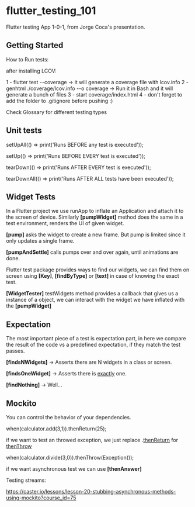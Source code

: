 # flutter_testing_101

Flutter testing App 1-0-1, from Jorge Coca's presentation.

## Getting Started

How to Run tests:

after installing LCOV:

1 - flutter test --coverage -> it will generate a coverage file with lcov.info
2 - genhtml ./coverage/lcov.info --o coverage -> Run it in Bash and it will generate a bunch of files
3 - start coverage/index.html
4 - don't forget to add the folder to .gitignore before pushing :)

Check Glossary for different testing types

## Unit tests 

setUpAll(() => print('Runs BEFORE any test is executed'));

setUp(() => print('Runs BEFORE EVERY test is executed'));

tearDown(() => print('Runs AFTER EVERY test is executed'));

tearDownAll(() => print('Runs AFTER ALL tests have been executed'));

## Widget Tests

In a Flutter project we use runApp to inflate an Application and attach it to the screen of device.
Similarly <b>[pumpWidget]</b> method does the same in a test environment, renders the UI of given widget.

<b>[pump]</b> asks the widget to create a new frame. But pump is limited since it only updates a single frame.

<b>[pumpAndSettle]</b> calls pumps over and over again, until animations are done.

Flutter test package provides ways to find our widgets, 
we can find them on screen using <b>[Key]</b>, <b>[findByType]</b> or <b>[text]</b> in case of knowing the exact test.

<b>[WidgetTester]</b> testWidgets method provides a callback that gives us a instance of a object, we can interact with the widget we have inflated with the <b>[pumpWidget]</b>

## Expectation 

The most important piece of a test is expectation part, in here we compare the result of the code vs a predefined expectation, if they match the test passes.

<b>[findsNWidgets]</b> -> Asserts there are N widgets in a class or screen.

<b>[findsOneWidget]</b> -> Asserts there is <u>exactly</u> one.

<b>[findNothing]</b> -> Well... 

## Mockito

You can control the behavior of your dependencies.

when(calculator.add(3,1)).thenReturn(25);

if we want to test an throwed exception, we just replace .<u>thenReturn</u> for <u>thenThrow</u>

when(calculator.divide(3,0)).thenThrow(Exception());

if we want asynchronous test we can use <b>[thenAnswer]</b>

Testing streams: 

https://caster.io/lessons/lesson-20-stubbing-asynchronous-methods-using-mockito?course_id=75